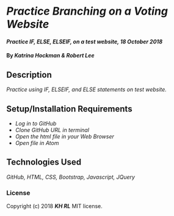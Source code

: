 # _Practice Branching on a Voting Website_

#### _Practice IF, ELSE, ELSEIF, on a test website, 18 October 2018_

#### By _**Katrina Hockman & Robert Lee**_

## Description

_Practice using IF, ELSEIF, and ELSE statements on test website._

## Setup/Installation Requirements

* _Log in to GitHub_
* _Clone GitHub URL in terminal_
* _Open the html file in your Web Browser_
* _Open file in Atom_

## Technologies Used
_GitHub, HTML, CSS, Bootstrap, Javascript, JQuery_

### License
Copyright (c) 2018 **_KH RL_** MIT license.
